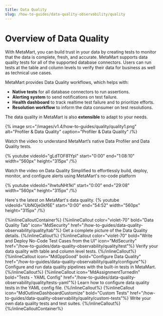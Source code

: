 ```yaml
---
title: Data Quality
slug: /how-to-guides/data-quality-observability/quality
---
```


# Overview of Data Quality

With MetaMart, you can build trust in your data by creating tests to monitor that the data is complete, fresh, and accurate. MetaMart supports data quality tests for all of the supported database connectors. Users can run tests at the table and column levels to verify their data for business as well as technical use cases.

MetaMart provides Data Quality workflows, which helps with:
- **Native tests** for all database connectors to run assertions.
- **Alerting system** to send notifications on test failure.
- **Health dashboard** to track realtime test failure and to prioritize efforts.
- **Resolution workflow** to inform the data consumer on test resolutions.

The data quality in MetaMart is also **extensible** to adapt to your needs. 

{% image
src="/images/v1.4/how-to-guides/quality/quality1.png"
alt="Profiler & Data Quality"
caption="Profiler & Data Quality"
/%}

Watch the video to understand MetaMart’s native Data Profiler and Data Quality tests.

{%  youtube videoId="gLdTOF81YpI" start="0:00" end="1:08:10" width="560px" height="315px" /%}

Watch the video on Data Quality Simplified to effortlessly build, deploy, monitor, and configure alerts using MetaMart's no-code platform

{%  youtube videoId="ihwtuNHt1kI" start="0:00" end="29:08" width="560px" height="315px" /%}

Here's the latest on MetaMart's data quality.
{%  youtube videoId="UbNOje0kf6E" start="0:00" end="54:52" width="560px" height="315px" /%}

{%inlineCalloutContainer%}
 {%inlineCallout
  color="violet-70"
  bold="Data Quality Tab"
  icon="MdSecurity"
  href="/how-to-guides/data-quality-observability/quality/tab"%}
  Get a complete picture of the Data Quality details.
 {%/inlineCallout%}
 {%inlineCallout
  color="violet-70"
  bold="Write and Deploy No-Code Test Cases from the UI"
  icon="MdSecurity"
  href="/how-to-guides/data-quality-observability/quality/test"%}
  Verify your data quality with table and column level tests.
 {%/inlineCallout%}
 {%inlineCallout
    icon="MdGppGood"
    bold="Configure Data Quality"
    href="/how-to-guides/data-quality-observability/quality/configure"%}
    Configure and run data quality pipelines with the built-in tests in MetaMart.
 {%/inlineCallout%}
 {%inlineCallout
    icon="MdAssignmentTurnedIn"
    bold="Tests - YAML Config"
    href="/how-to-guides/data-quality-observability/quality/tests-yaml"%}
    Learn how to configure data quality tests in the YAML config file.
 {%/inlineCallout%}
 {%inlineCallout
    icon="MdOutlineDashboardCustomize"
    bold="Custom Tests"
    href="/how-to-guides/data-quality-observability/quality/custom-tests"%}
    Write your own data quality tests and test suites.
 {%/inlineCallout%}
{%/inlineCalloutContainer%}